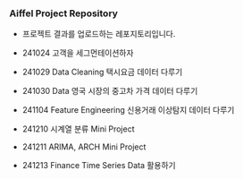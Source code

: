 ### Aiffel Project Repository

* 프로젝트 결과를 업로드하는 레포지토리입니다.

* 241024 고객을 세그먼테이션하자
* 241029 Data Cleaning 택시요금 데이터 다루기
* 241030 Data 영국 시장의 중고차 가격 데이터 다루기
* 241104 Feature Engineering 신용거래 이상탐지 데이터 다루기
* 241210 시계열 분류 Mini Project
* 241211 ARIMA, ARCH Mini Project
* 241213 Finance Time Series Data 활용하기
